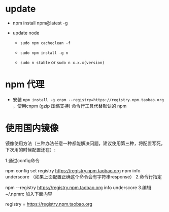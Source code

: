 
# update

- npm install npm@latest -g

- update node

  * `sudo npm cacheclean -f`

  * `sudo npm install -g n`

  * `sudo n stable` or `sudo n x.x.x(version)`


# npm 代理

- 安装 `npm install -g cnpm --registry=https://registry.npm.taobao.org` ，使用cnpm (gzip 压缩支持) 命令行工具代替默认的 npm

# 使用国内镜像

镜像使用方法（三种办法任意一种都能解决问题，建议使用第三种，将配置写死，下次用的时候配置还在）:

1.通过config命令

npm config set registry https://registry.npm.taobao.org
npm info underscore （如果上面配置正确这个命令会有字符串response）
2.命令行指定

npm --registry https://registry.npm.taobao.org info underscore
3.编辑 ~/.npmrc 加入下面内容

registry = https://registry.npm.taobao.org
